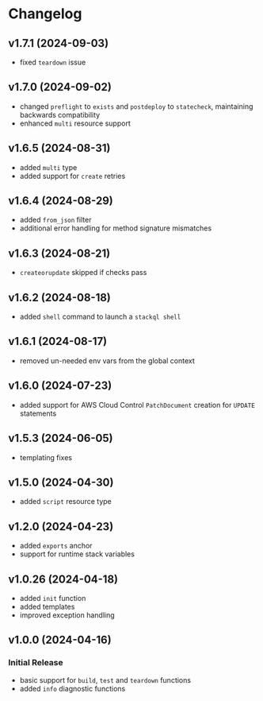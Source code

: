 # Changelog

## v1.7.1 (2024-09-03)

 * fixed `teardown` issue
 
## v1.7.0 (2024-09-02)

 * changed `preflight` to `exists` and `postdeploy` to `statecheck`, maintaining backwards compatibility
 * enhanced `multi` resource support
 
## v1.6.5 (2024-08-31)

 * added `multi` type
 * added support for `create` retries

## v1.6.4 (2024-08-29)

 * added `from_json` filter
 * additional error handling for method signature mismatches

## v1.6.3 (2024-08-21)

 * `createorupdate` skipped if checks pass

## v1.6.2 (2024-08-18)

 * added `shell` command to launch a `stackql shell`

## v1.6.1 (2024-08-17)

 * removed un-needed env vars from the global context

## v1.6.0 (2024-07-23)

 * added support for AWS Cloud Control `PatchDocument` creation for `UPDATE` statements

## v1.5.3 (2024-06-05)

 * templating fixes

## v1.5.0 (2024-04-30)

 * added `script` resource type

## v1.2.0 (2024-04-23)

 * added `exports` anchor
 * support for runtime stack variables
 
## v1.0.26 (2024-04-18)

 * added `init` function
 * added templates
 * improved exception handling

## v1.0.0 (2024-04-16)

### Initial Release

 * basic support for `build`, `test` and `teardown` functions
 * added `info` diagnostic functions